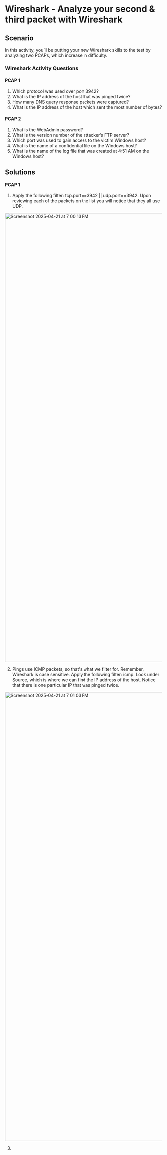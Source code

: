 # Wireshark - Analyze your second & third packet with Wireshark

## Scenario
In this activity, you’ll be putting your new Wireshark skills to the test by analyzing two PCAPs, which increase in difficulty.

### Wireshark Activity Questions
#### PCAP 1
1. Which protocol was used over port 3942?
2. What is the IP address of the host that was pinged twice?
3. How many DNS query response packets were captured?
4. What is the IP address of the host which sent the most number of bytes?

#### PCAP 2
1. What is the WebAdmin password?
2. What is the version number of the attacker’s FTP server?
3. Which port was used to gain access to the victim Windows host?
4. What is the name of a confidential file on the Windows host?
5. What is the name of the log file that was created at 4:51 AM on the Windows host?

## Solutions
#### PCAP 1
1. Apply the following filter: tcp.port==3942 || udp.port==3942. Upon reviewing each of the packets on the list you will notice that they all use UDP.
<img width="1440" alt="Screenshot 2025-04-21 at 7 00 13 PM" src="https://github.com/user-attachments/assets/de14151f-935b-488e-9202-5274f51dccf3" />

2. Pings use ICMP packets, so that's what we filter for. Remember, Wireshark is case sensitive. Apply the following filter: icmp. Look under Source, which is where we can find the IP address of the host. Notice that there is one particular IP that was pinged twice.
<img width="1440" alt="Screenshot 2025-04-21 at 7 01 03 PM" src="https://github.com/user-attachments/assets/6ec30555-16fb-4f98-a13c-feb2c08eb86b" />

3. 
